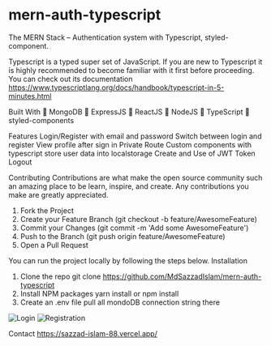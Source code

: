 # mern-auth-typescript
The MERN Stack – Authentication system with Typescript, styled-component.

Typescript is a typed super set of JavaScript. If you are new to Typescript it is highly recommended to become familiar with it first before proceeding. You can check out its documentation https://www.typescriptlang.org/docs/handbook/typescript-in-5-minutes.html

Built With
	MongoDB
	ExpressJS
	ReactJS
	NodeJS
	TypeScript
	styled-components

Features
Login/Register with email and password
Switch between login and register
View profile after sign in
Private Route
Custom components with typescript
store user data into localstorage
Create and Use of JWT Token
Logout

Contributing
Contributions are what make the open source community such an amazing place to be learn, inspire, and create. Any contributions you make are greatly appreciated.
1.	Fork the Project
2.	Create your Feature Branch (git checkout -b feature/AwesomeFeature)
3.	Commit your Changes (git commit -m 'Add some AwesomeFeature')
4.	Push to the Branch (git push origin feature/AwesomeFeature)
5.	Open a Pull Request

You can run the project locally by following the steps below.
Installation
1.	Clone the repo
git clone https://github.com/MdSazzadIslam/mern-auth-typescript
2.	Install NPM packages
yarn install or npm install
3. Create an .env file pull all mondoDB connection string there

![Login](https://user-images.githubusercontent.com/63356649/121197194-ec4a3a00-c892-11eb-8d3d-11482a52089f.JPG)
![Registration](https://user-images.githubusercontent.com/63356649/121197505-2ddae500-c893-11eb-898d-ff5136b20fe2.JPG)

Contact
https://sazzad-islam-88.vercel.app/

